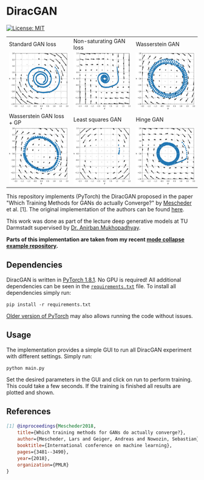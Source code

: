 # DiracGAN
[![License: MIT](https://img.shields.io/badge/License-MIT-yellow.svg)](https://github.com/ChristophReich1996/Cell-DETR/blob/master/LICENSE)

<table>
  <tr>
    <td> Standard GAN loss </td>
    <td> Non-saturating GAN loss </td>
    <td> Wasserstein GAN </td>
  </tr> 
  <tr>
    <td> <img src="/images/standard_gan.png"  alt="1" width = 200px height = 150px ></td>
    <td> <img src="/images/non_saturating_gan.png" alt="2" width = 200px height = 150px></td>
    <td> <img src="/images/wasserstein_gan.png"  alt="3" width = 200px height = 150px ></td>
  </tr> 
  <tr>
    <td> Wasserstein GAN loss + GP </td>
    <td> Least squares GAN </td>
    <td> Hinge GAN </td>
  </tr> 
  <tr>
    <td> <img src="/images/wasserstein_gp_gan.png"  alt="5" width = 200px height = 150px ></td>
    <td> <img src="/images/ls_gan.png" alt="6" width = 200px height = 150px></td>
    <td> <img src="/images/hinge_gan.png"  alt="7" width = 200px height = 150px ></td>
  </tr>
</table>

This repository implements (PyTorch) the DiracGAN proposed in the paper "Which Training Methods for GANs do actually Converge?" by [Mescheder](https://github.com/LMescheder) et al. [1]. The original implementation of the authors can be found [here](https://github.com/LMescheder/GAN_stability).

This work was done as part of the lecture deep generative models at TU Darmstadt supervised by [Dr. Anirban Mukhopadhyay](https://www.informatik.tu-darmstadt.de/gris/startseite_1/team/team_details_60224.en.jsp).

**Parts of this implementation are taken from my recent [mode collapse example repository](https://github.com/ChristophReich1996/Mode_Collapse).**

## Dependencies

DiracGAN is written in [PyTorch 1.8.1](https://pytorch.org/). No GPU is required! All additional dependencies can be seen in the [`requirements.txt`](requirements.txt) file. To install all dependencies simply run:

```shellscript
pip install -r requirements.txt
```

[Older version of PyTorch](https://pytorch.org/get-started/previous-versions/) may also allows running the code without issues.

## Usage

The implementation provides a simple GUI to run all DiracGAN experiment with different settings. Simply run:

```shell script
python main.py
```

Set the desired parameters in the GUI and click on run to perform training. This could take a few seconds. If the training
is finished all results are plotted and shown.

## References

```bibtex
[1] @inproceedings{Mescheder2018,
    title={Which training methods for GANs do actually converge?},
    author={Mescheder, Lars and Geiger, Andreas and Nowozin, Sebastian},
    booktitle={International conference on machine learning},
    pages={3481--3490},
    year={2018},
    organization={PMLR}
}
```
